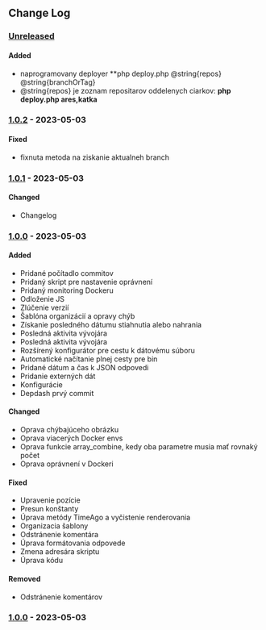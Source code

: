 ## Change Log

### [Unreleased][unreleased]

#### Added
- naprogramovany deployer **php deploy.php <required>@string{repos} <optional>@string{branchOrTag}
- @string{repos} je zoznam repositarov oddelenych ciarkov: **php deploy.php ares,katka** 

### [1.0.2] - 2023-05-03
#### Fixed
- fixnuta metoda na ziskanie aktualneh branch

### [1.0.1] - 2023-05-03
#### Changed
- Changelog

### [1.0.0] - 2023-05-03
#### Added
- Pridané počítadlo commitov
- Pridaný skript pre nastavenie oprávnení
- Pridaný monitoring Dockeru
- Odloženie JS
- Zlúčenie verzií
- Šablóna organizácií a opravy chýb
- Získanie posledného dátumu stiahnutia alebo nahrania
- Posledná aktivita vývojára
- Posledná aktivita vývojára
- Rozšírený konfigurátor pre cestu k dátovému súboru
- Automatické načítanie plnej cesty pre bin
- Pridané dátum a čas k JSON odpovedi
- Pridanie externých dát
- Konfigurácie
- Depdash prvý commit

#### Changed
- Oprava chýbajúceho obrázku
- Oprava viacerých Docker envs
- Oprava funkcie array_combine, kedy oba parametre musia mať rovnaký počet
- Oprava oprávnení v Dockeri

#### Fixed
- Upravenie pozície
- Presun konštanty
- Úprava metódy TimeAgo a vyčistenie renderovania
- Organizacia šablony
- Odstránenie komentára
- Úprava formátovania odpovede
- Zmena adresára skriptu
- Úprava kódu

#### Removed
- Odstránenie komentárov

### [1.0.0] - 2023-05-03

[unreleased]: https://gitlab.dev.markiza.sk/devops/depdash/compare/1.0.1...master
[1.0.2]: https://gitlab.dev.markiza.sk/devops/depdash/compare/1.0.1...1.0.2
[1.0.1]: https://gitlab.dev.markiza.sk/devops/depdash/compare/1.0.0...1.0.1
[1.0.0]: https://gitlab.dev.markiza.sk/devops/depdash/compare/8ec31e84459d962127984a5a353537eb57494a89...1.0.0
